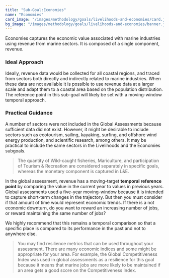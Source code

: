 ```yaml
---
title: "Sub-Goal:Economies"
name: "Economies"
card_image: "/images/methodology/goals/livelihoods-and-economies/card.jpg"
bg_image: "/images/methodology/goals/livelihoods-and-economies/banner.jpg"
---
```


Economies captures the economic value associated with marine industries using revenue from marine sectors. It is composed of a single component, revenue.

### Ideal Approach

Ideally, revenue data would be collected for all coastal regions, and traced from sectors both directly and indirectly related to marine industries. When these data are not available it is possible to use revenue data at a larger scale and adapt them to a coastal area based on the population distribution. The reference point in this sub-goal will likely be set with a moving-window temporal approach.

### Practical Guidance

A number of sectors were not included in the Global Assessments because sufficient data did not exist. However, it might be desirable to include sectors such as ecotourism, sailing, kayaking, surfing, and offshore wind energy production, and scientific research, among others. It may be practical to include the same sectors in the Livelihoods and the Economies subgoals.

> The quantity of Wild-caught fisheries, Mariculture, and participation of Tourism & Recreation are considered separately in specific goals, whereas the monetary component is captured in L&E.

In the global assessment, revenue has a moving-target **temporal reference point** by comparing the value in the current year to values in previous years. Global assessments used a five-year moving-window because it is intended to capture short-term changes in the trajectory. But then you must consider if that amount of time would represent economic trends. If there is a not economic downturn, do you want to reward an increasing number of jobs, or reward maintaining the same number of jobs?

We highly recommend that this remains a temporal comparison so that a specific place is compared to its performance in the past and not to anywhere else.

> You may find resilience metrics that can be used throughout your assessment. There are many economic indices and some might be appropriate for your area. For example, the Global Competitiveness Index was used in global assessments as a resilience for this goal because it means that marine jobs are more likely to be maintained if an area gets a good score on the Competitiveness Index.
